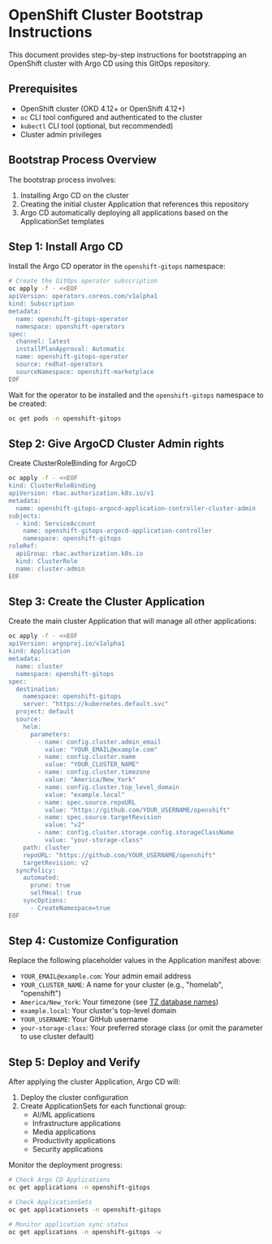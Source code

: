 # OpenShift Cluster Bootstrap Instructions

This document provides step-by-step instructions for bootstrapping an OpenShift cluster with Argo CD using this GitOps repository.

## Prerequisites

- OpenShift cluster (OKD 4.12+ or OpenShift 4.12+)
- `oc` CLI tool configured and authenticated to the cluster
- `kubectl` CLI tool (optional, but recommended)
- Cluster admin privileges

## Bootstrap Process Overview

The bootstrap process involves:

1. Installing Argo CD on the cluster
2. Creating the initial cluster Application that references this repository
3. Argo CD automatically deploying all applications based on the ApplicationSet templates

## Step 1: Install Argo CD

Install the Argo CD operator in the `openshift-gitops` namespace:

```bash
# Create the GitOps operator subscription
oc apply -f - <<EOF
apiVersion: operators.coreos.com/v1alpha1
kind: Subscription
metadata:
  name: openshift-gitops-operator
  namespace: openshift-operators
spec:
  channel: latest
  installPlanApproval: Automatic
  name: openshift-gitops-operator
  source: redhat-operators
  sourceNamespace: openshift-marketplace
EOF
```

Wait for the operator to be installed and the `openshift-gitops` namespace to be created:

```bash
oc get pods -n openshift-gitops
```

## Step 2: Give ArgoCD Cluster Admin rights

Create ClusterRoleBinding for ArgoCD

```bash
oc apply -f - <<EOF
kind: ClusterRoleBinding
apiVersion: rbac.authorization.k8s.io/v1
metadata:
  name: openshift-gitops-argocd-application-controller-cluster-admin
subjects:
  - kind: ServiceAccount
    name: openshift-gitops-argocd-application-controller
    namespace: openshift-gitops
roleRef:
  apiGroup: rbac.authorization.k8s.io
  kind: ClusterRole
  name: cluster-admin
EOF
```

## Step 3: Create the Cluster Application

Create the main cluster Application that will manage all other applications:

```bash
oc apply -f - <<EOF
apiVersion: argoproj.io/v1alpha1
kind: Application
metadata:
  name: cluster
  namespace: openshift-gitops
spec:
  destination:
    namespace: openshift-gitops
    server: "https://kubernetes.default.svc"
  project: default
  source:
    helm:
      parameters:
        - name: config.cluster.admin_email
          value: "YOUR_EMAIL@example.com"
        - name: config.cluster.name
          value: "YOUR_CLUSTER_NAME"
        - name: config.cluster.timezone
          value: "America/New_York"
        - name: config.cluster.top_level_domain
          value: "example.local"
        - name: spec.source.repoURL
          value: "https://github.com/YOUR_USERNAME/openshift"
        - name: spec.source.targetRevision
          value: "v2"
        - name: config.cluster.storage.config.storageClassName
          value: "your-storage-class"
    path: cluster
    repoURL: "https://github.com/YOUR_USERNAME/openshift"
    targetRevision: v2
  syncPolicy:
    automated:
      prune: true
      selfHeal: true
    syncOptions:
      - CreateNamespace=true
EOF
```

## Step 4: Customize Configuration

Replace the following placeholder values in the Application manifest above:

- `YOUR_EMAIL@example.com`: Your admin email address
- `YOUR_CLUSTER_NAME`: A name for your cluster (e.g., "homelab", "openshift")
- `America/New_York`: Your timezone (see [TZ database names](https://en.wikipedia.org/wiki/List_of_tz_database_time_zones))
- `example.local`: Your cluster's top-level domain
- `YOUR_USERNAME`: Your GitHub username
- `your-storage-class`: Your preferred storage class (or omit the parameter to use cluster default)

## Step 5: Deploy and Verify

After applying the cluster Application, Argo CD will:

1. Deploy the cluster configuration
2. Create ApplicationSets for each functional group:
   - AI/ML applications
   - Infrastructure applications
   - Media applications
   - Productivity applications
   - Security applications

Monitor the deployment progress:

```bash
# Check Argo CD Applications
oc get applications -n openshift-gitops

# Check ApplicationSets
oc get applicationsets -n openshift-gitops

# Monitor application sync status
oc get applications -n openshift-gitops -w
```
